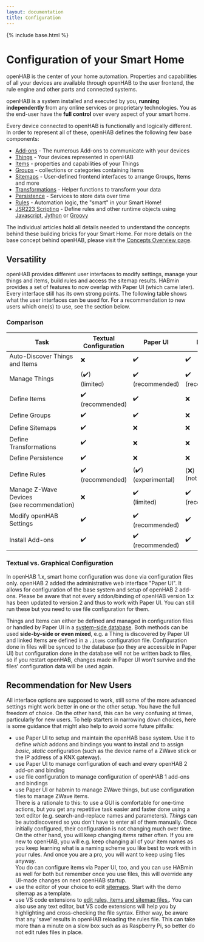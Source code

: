 ```yaml
---
layout: documentation
title: Configuration
---
```


{% include base.html %}

# Configuration of your Smart Home

openHAB is the center of your home automation.
Properties and capabilities of all your devices are available through openHAB to the user frontend, the rule engine and other parts and connected systems.

openHAB is a system installed and executed by you, **running independently** from any online services or proprietary technologies.
You as the end-user have the **full control** over every aspect of your smart home.

Every device connected to openHAB is functionally and logically different.
In order to represent all of these, openHAB defines the following few base components:

- [Add-ons]({{base}}/addons/index.html) - The numerous Add-ons to communicate with your devices
- [Things](things.html) - Your devices represented in openHAB
- [Items](items.html) - properties and capabilities of your Things
- [Groups](items.html#groups) - collections or categories containing Items
- [Sitemaps](sitemaps.html) - User-defined frontend interfaces to arrange Groups, Items and more
- [Transformations](transform.html) - Helper functions to transform your data
- [Persistence](persistence.html) - Services to store data over time
- [Rules](rules-dsl.html) - Automation logic, the "smart" in your Smart Home!
- [JSR223 Scripting](jsr223.html) - Define rules and other runtime objects using [Javascript](http://openjdk.java.net/projects/nashorn/), [Jython](http://www.jython.org) or [Groovy](http://www.groovy-lang.org/)

The individual articles hold all details needed to understand the concepts behind these building bricks for your Smart Home.
For more details on the base concept behind openHAB, please visit the [Concepts Overview page]({{base}}/concepts/index.html).

## Versatility

openHAB provides different user interfaces to modify settings, manage your things and items, build rules and access the sitemap results.
HABmin provides a set of features to now overlap with Paper UI (which came later).
Every interface still has its own strong points.
The following table shows what the user interfaces can be used for.
For a recommendation to new users which one(s) to use, see the section below.

### Comparison

<table class="centered highlight">
  <thead>
    <tr>
      <th data-field="task">Task</th>
      <th data-field="files">Textual Configuration</th>
      <th data-field="paperui">Paper UI</th>
      <th data-field="habmin">HABmin</th>
      <th data-field="karaf">Console</th>
    </tr>
  </thead>

  <tbody>
    <tr>
      <td>Auto-Discover Things and Items</td>
      <td>❌</td>
      <td>✔️</td>
      <td>✔️</td>
      <td>(✔️)</td>
    </tr>
    <tr>
      <td>Manage Things</td>
      <td>(✔️)<br/>(limited)</td>
      <td>✔️<br/>(recommended)</td>
      <td>✔️<br/>(recommended)</td>
      <td>(✔️)</td>
    </tr>
    <tr>
      <td>Define Items</td>
      <td>✔️<br/>(recommended)</td>
      <td>✔️</td>
      <td>❌</td>
      <td>(✔️)</td>
    </tr>
    <tr>
      <td>Define Groups</td>
      <td>✔️</td>
      <td>✔️</td>
      <td>❌</td>
      <td>(✔️)</td>
    </tr>
    <tr>
      <td>Define Sitemaps</td>
      <td>✔️</td>
      <td>❌</td>
      <td>❌</td>
      <td>❌</td>
    </tr>
    <tr>
      <td>Define Transformations</td>
      <td>✔️</td>
      <td>❌</td>
      <td>❌</td>
      <td>❌</td>
    </tr>
    <tr>
      <td>Define Persistence</td>
      <td>✔️</td>
      <td>❌</td>
      <td>❌</td>
      <td>❌</td>
    </tr>
    <tr>
      <td>Define Rules</td>
      <td>✔️<br/>(recommended)</td>
      <td>(✔️)<br/>(experimental)</td>
      <td>(❌)<br/>(not functional)</td>
      <td>❌</td>
    </tr>
    <tr>
      <td>Manage Z-Wave Devices<br/>(see&nbsp;recommendation)</td>
      <td>❌</td>
      <td>✔️<br />(limited)</td>
      <td>✔️<br />(recommended)</td>
      <td>❌</td>
    </tr>
    <tr>
      <td>Modify openHAB Settings</td>
      <td>✔️</td>
      <td>✔️<br/>(recommended)</td>
      <td>✔️</td>
      <td>(✔️)</td>
    </tr>
    <tr>
      <td>Install Add-ons</td>
      <td>✔️</td>
      <td>✔️<br/>(recommended)</td>
      <td>✔️</td>
      <td>✔️</td>
    </tr>
  </tbody>
</table>

### Textual vs. Graphical Configuration

In openHAB 1.x, smart home configuration was done via configuration files only.
openHAB 2 added the administrative web interface "Paper UI".
It allows for configuration of the base system and setup of openHAB 2 add-ons.
Please be aware that not every addon/binding of openHAB version 1.x has been updated to version 2 and thus to work with Paper UI.
You can still run these but you need to use file configuration for them.

Things and Items can either be defined and managed in configuration files or handled by Paper UI in a [system-side database]({{base}}/administration/jsondb.html).
Both methods can be used **side-by-side or even mixed**, e.g. a Thing is discovered by Paper UI and linked Items are defined in a `.items` configuration file.
Configuration done in files will be synced to the database (so they are accessible in Paper UI) but configuration done in the database will not be written back to files, so if you restart openHAB, changes made in Paper UI won't survive and the files' configuration data will be used again.

## Recommendation for New Users

All interface options are supposed to work, still some of the more advanced settings might work better in one or the other setup.
You have the full freedom of choice. On the other hand, this can be very confusing at times, particularly for new users.
To help starters in narrowing down choices, here is some guidance that might also help to avoid some future pitfalls:

* use Paper UI to setup and maintain the openHAB base system. Use it to define _which_ addons and bindings you want to install and to assign _basic, static_ configuration (such as the device name of a ZWave stick or the IP address of a KNX gateway).
* use Paper UI to manage configuration of each and every openHAB 2 add-on and binding
* use file configuration to manage configuration of openHAB 1 add-ons and bindings
* use Paper UI or habmin to manage ZWave things, but use configuration files to manage ZWave items.<br/>
  There is a rationale to this: to use a GUI is comfortable for one-time actions, but you get any repetitive task easier and faster done using a text editor (e.g. search-and-replace names and parameters).
  _Things_ can be autodiscovered so you don't have to enter all of them manually. Once initially configured, their configuration is not changing much over time.
  On the other hand, you will keep changing _items_ rather often.
  If you are new to openHAB, you will e.g. keep changing all of your item names as you keep learning what is a naming scheme you like best to work with in your rules.
  And once you are a pro, you will want to keep using files anyway.  
  You do can configure items via Paper UI, too, and you can use HABmin as well for both but remember once you use files, this will override any UI-made changes on next openHAB startup.
* use the editor of your choice to edit [sitemaps]({{base}}/configuration/sitemaps.html). Start with the demo sitemap as a template.
* use VS code extensions to [edit rules, items and sitemap files.]({{base}}/configuration/editors.html).
  You can also use any text editor, but VS code extensions will help you by highlighting and cross-checking the file syntax.
  Either way, be aware that any 'save' results in openHAB reloading the rules file.
  This can take more than a minute on a slow box such as as Raspberry Pi, so better do not edit rules files in place.
